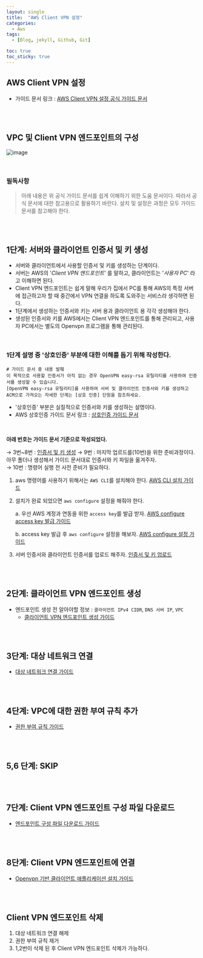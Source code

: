 ```yaml
---
layout: single
title:  "AWS Client VPN 설정"
categories:
  - Aws
tags:
  - [Blog, jekyll, Github, Git]

toc: true
toc_sticky: true
---
```



## AWS Client VPN 설정
- 가이드 문서 링크 : [AWS Client VPN 설정 공식 가이드 문서](https://docs.aws.amazon.com/ko_kr/vpn/latest/clientvpn-admin/cvpn-getting-started.html#cvpn-getting-started-certs)

<br><br>

## VPC 및 Client VPN 엔드포인트의 구성
![image](https://github.com/wglee-github/develop-issue/assets/102303114/cf1d5789-8556-4c34-aa22-bc524ddc3f11)

<br>

### 필독사항
> 아래 내용은 위 공식 가이드 문서를 쉽게 이해하기 위한 도움 문서이다. 
따라서 공식 문서에 대한 참고용으로 활용하기 바란다. 
설치 및 설정은 과정은 모두 가이드 문서를 참고해야 한다.

<br><br>

## 1단계: 서버와 클라이언트 인증서 및 키 생성
- 서버와 클라이언트에서 사용할 인증서 및 키를 생성하는 단계이다.  
- 서버는 AWS의 '_Client VPN 엔드포인트_' 를 말하고, 클라이언트는 '_사용자 PC_' 라고 이해하면 된다.
- Client VPN 엔드포인트는 쉽게 말해 우리가 집에서 PC를 통해 AWS의 특정 서버에 접근하고자 할 때 중간에서 VPN 연결을 하도록 도와주는 서비스라 생각하면 된다.
- 1단계에서 생성하는 인증서와 키는 서버 용과 클라이언트 용 각각 생성해야 한다.
- 생성된 인증서와 키를 AWS에서는 Client VPN 엔드포인트를 통해 관리되고, 사용자 PC에서는 별도의 Openvpn 프로그램을 통해 관리된다.

<br>

### 1단계 설명 중 '상호인증' 부분에 대한 이해를 돕기 위해 작성한다.
```
# 가이드 문서 중 내용 발췌
이 목적으로 사용할 인증서가 아직 없는 경우 OpenVPN easy-rsa 유틸리티를 사용하여 인증서를 생성할 수 있습니다.  
[OpenVPN easy-rsa 유틸리티]를 사용하여 서버 및 클라이언트 인증서와 키를 생성하고  
ACM으로 가져오는 자세한 단계는 [상호 인증] 단원을 참조하세요.
```
- '상호인증' 부분은 실질적으로 인증서와 키를 생성하는 설명이다.
- AWS 상호인증 가이드 문서 링크 : [상호인증 가이드 문서](https://docs.aws.amazon.com/ko_kr/vpn/latest/clientvpn-admin/mutual.html)

<br>

**아래 번호는 가이드 문서 기준으로 작성되었다.**

→ 3번~8번 : [인증서 및 키 생성](https://github.com/wglee-github/develop-issue/wiki/AWS-Client-VPN-%EC%83%81%ED%98%B8%EC%9D%B8%EC%A6%9D)
→ 9번 : 마지막 업르드를(10번)을 위한 준비과정이다. 아무 폴더나 생성해서 가이드 문서대로 인증서와 키 파일을 옮겨주자.   
→ 10번 : 명령어 실행 전 사전 준비가 필요하다.
1. aws 명령어를 사용하기 위해서는 `AWS CLI`를 설치해야 한다. [AWS CLI 설치 가이드](https://github.com/wglee-github/develop-issue/wiki/AWS-CLI-%EC%84%A4%EC%B9%98)  

2. 설치가 완료 되었으면 `aws configure` 설정을 해줘야 한다.  
   
   a. 우선 AWS 계정과 연동을 위한 `access key`를 발급 받자. [AWS configure access key 발급 가이드](https://github.com/wglee-github/develop-issue/wiki/AWS-config-access-key)
   
   b. access key 발급 후 `aws configure` 설정을 해보자. [AWS configure 설정 가이드](https://github.com/wglee-github/develop-issue/wiki/aws-configure)


3. 서버 인증서와 클라이언트 인증서를 업로드 해주자. [인증서 및 키 업로드](https://github.com/wglee-github/develop-issue/wiki/ACM-Upload) 

<br><br>

## 2단계: 클라이언트 VPN 엔드포인트 생성
- 엔드포인트 생성 전 알아야할 정보 : `클라이언트 IPv4 CIDR`, `DNS 서버 IP`, `VPC`  
  - [클라이언트 VPN 엔드포인트 생성 가이드](https://github.com/wglee-github/develop-issue/wiki/AWS-Endpoint)

<br><br>

## 3단계: 대상 네트워크 연결
- [대상 네트워크 연결 가이드](https://github.com/wglee-github/develop-issue/wiki/Target-Network) 

<br><br>

## 4단계: VPC에 대한 권한 부여 규칙 추가
- [권한 부여 규칙 가이드](https://github.com/wglee-github/develop-issue/wiki/VPC-Authorization-Rules)

<br><br>

## 5,6 단계: SKIP

<br><br>

## 7단계: Client VPN 엔드포인트 구성 파일 다운로드
- [엔드포인트 구성 파일 다운로드 가이드](https://github.com/wglee-github/develop-issue/wiki/Client-Config-File-Download)

<br><br>

## 8단계: Client VPN 엔드포인트에 연결
- [Openvpn 기반 클라이언트 애플리케이션 설치 가이드](https://github.com/wglee-github/develop-issue/wiki/Openvpn-install)

<br><br>

## Client VPN 엔드포인트 삭제

1. 대상 네트워크 연결 해제
2. 권한 부여 규칙 제거
3. 1,2번이 삭제 된 후 Client VPN 엔드포인트 삭제가 가능하다.